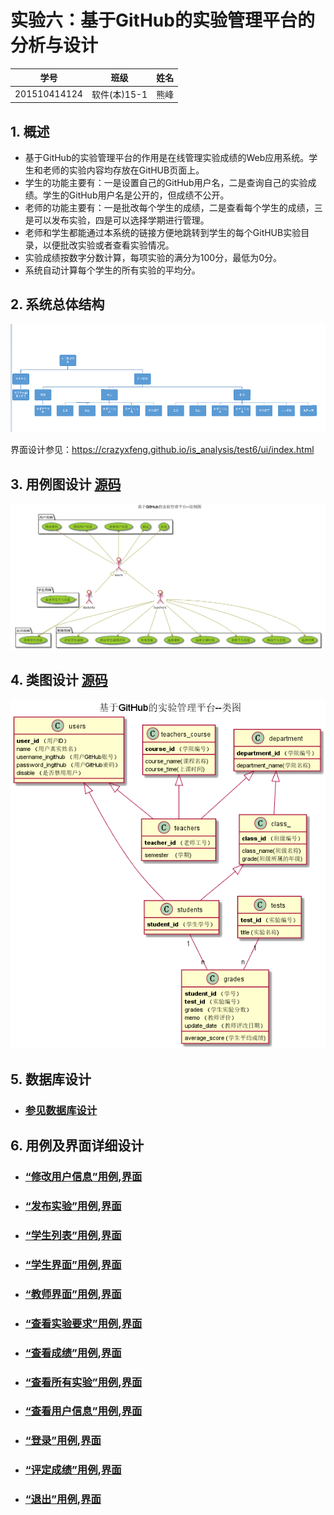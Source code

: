 # 实验六：基于GitHub的实验管理平台的分析与设计
|学号|班级|姓名|
|:-------:|:-------------: | :----------:|
|201510414124|软件(本)15-1|熊峰|


## 1. 概述
- 基于GitHub的实验管理平台的作用是在线管理实验成绩的Web应用系统。学生和老师的实验内容均存放在GitHUB页面上。
- 学生的功能主要有：一是设置自己的GitHub用户名，二是查询自己的实验成绩。学生的GitHub用户名是公开的，但成绩不公开。
- 老师的功能主要有：一是批改每个学生的成绩，二是查看每个学生的成绩，三是可以发布实验，四是可以选择学期进行管理。
- 老师和学生都能通过本系统的链接方便地跳转到学生的每个GitHUB实验目录，以便批改实验或者查看实验情况。
- 实验成绩按数字分数计算，每项实验的满分为100分，最低为0分。
- 系统自动计算每个学生的所有实验的平均分。
    
## 2. 系统总体结构
![](系统总体结构.png)

界面设计参见：https://crazyxfeng.github.io/is_analysis/test6/ui/index.html
    
## 3. 用例图设计 [源码](src/usecase.puml)
![](usecase.png)

## 4. 类图设计 [源码](src/class.puml)
![](./class.png)

## 5. 数据库设计
- ### [参见数据库设计](./数据库设计.md)

## 6. 用例及界面详细设计
- ### [“修改用户信息”用例](./用例/修改用户信息.md),[界面](https://crazyxfeng.github.io/is_analysis/test6/ui/修改个人信息.html)
-  ### [“发布实验”用例](./用例/发布实验.md),[界面](https://crazyxfeng.github.io/is_analysis/test6/ui/发布实验.html)
- ### [“学生列表”用例](./用例/学生列表.md),[界面](https://crazyxfeng.github.io/is_analysis/test6/ui/主界面.html)
- ### [“学生界面”用例](./用例/学生界面.md),[界面](https://crazyxfeng.github.io/is_analysis/test6/ui/学生界面.html)
- ### [“教师界面”用例](./用例/教师界面.md),[界面](https://crazyxfeng.github.io/is_analysis/test6/ui/教师界面.html)
- ### [“查看实验要求”用例](./用例/查看实验要求.md),[界面](https://crazyxfeng.github.io/is_analysis/test6/ui/查看实验-学生.html)
- ### [“查看成绩”用例](./用例/查看成绩.md),[界面](https://crazyxfeng.github.io/is_analysis/test6/ui/查看成绩.html)

- ### [“查看所有实验”用例](./用例/查看所有实验.md),[界面](https://crazyxfeng.github.io/is_analysis/test6/ui/全部实验.html)
- ### [“查看用户信息”用例](./用例/查看用户信息.md),[界面](https://crazyxfeng.github.io/is_analysis/test6/ui/查看用户信息.html)
- ### [“登录”用例](./用例/登录.md),[界面](https://crazyxfeng.github.io/is_analysis/test6/ui/登录.html)

- ### [“评定成绩”用例](./用例/评定成绩.md),[界面](https://crazyxfeng.github.io/is_analysis/test6/ui/评定成绩.html)



- ### [“退出”用例](./用例/退出.md),[界面](https://crazyxfeng.github.io/is_analysis/test6/ui/退出.html)





    
